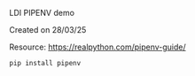 LDI PIPENV demo 

Created on 28/03/25

Resource: https://realpython.com/pipenv-guide/

`pip install pipenv`



